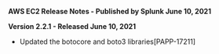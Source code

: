 **AWS EC2 Release Notes - Published by Splunk June 10, 2021**


**Version 2.2.1 - Released June 10, 2021**

* Updated the botocore and boto3 libraries[PAPP-17211]
